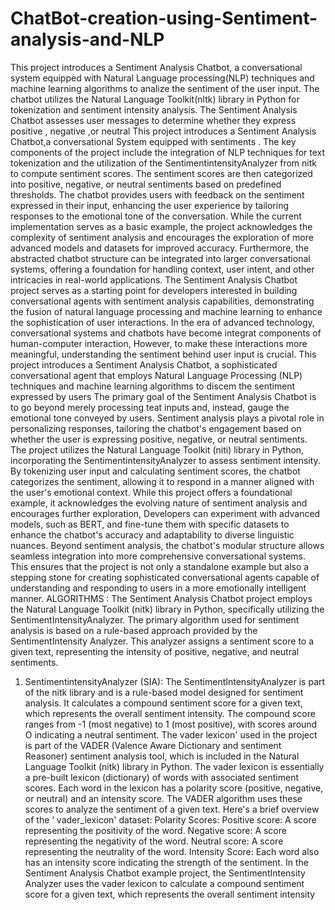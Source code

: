 # ChatBot-creation-using-Sentiment-analysis-and-NLP
This project introduces a Sentiment Analysis Chatbot, a conversational system equipped with Natural Language processing(NLP) techniques and machine learning algorithms to analize the sentiment of the user input. The chatbot utilizes the Natural Language Toolkit(nltk) library in Python for tokenization and sentiment intensity analysis. The Sentiment Analysis Chatbot assesses user messages to determine whether they express positive , negative ,or neutral This project introduces a Sentiment Analysis Chatbot,a conversational System equipped with sentiments .
The key components of the project include the integration of NLP techniques for text tokenization and the utilization of the SentimentintensityAnalyzer from nitk to compute sentiment scores. The sentiment scores are then categorized into positive, negative, or neutral sentiments based on predefined thresholds. The chatbot provides users with feedback on the sentiment expressed in their input, enhancing the user experience by tailoring responses to the emotional tone of the conversation.
While the current implementation serves as a basic example, the project acknowledges the complexity of sentiment analysis and encourages the exploration of more advanced models and datasets for improved accuracy. Furthermore, the abstracted chatbot structure can be integrated into larger conversational systems, offering a foundation for handling context, user intent, and other intricacies in real-world applications.
The Sentiment Analysis Chatbot project serves as a starting point for developers interested in building conversational agents with sentiment analysis capabilities, demonstrating the fusion of natural language processing and machine learning to enhance the sophistication of user interactions.
In the era of advanced technology, conversational systems and chatbots have become integrat components of human-computer interaction, However, to make these interactions more meaningful, understanding the sentiment behind user input is crucial. This project introduces a Sentiment Analysis Chatbot, a sophisticated conversational agent that employs Natural Language Processing (NLP) techniques and machine learning algorithms to discem the sentiment expressed by users
The primary goal of the Sentiment Analysis Chatbot is to go beyond merely processing teat inputs and, instead, gauge the emotional tone conveyed by users. Sentiment analysis plays a pivotal role in personalizing responses, tailoring the chatbot's engagement based on whether the user is expressing positive, negative, or neutral sentiments.
The project utilizes the Natural Language Toolkit (niti) library in Python, incorporating the SentimentintensityAnalyzer to assess sentiment intensity. By tokenizing user input and calculating sentiment scores, the chatbot categorizes the sentiment, allowing it to respond in a manner aligned with the user's emotional context.
While this project offers a foundational example, it acknowledges the evolving nature of sentiment analysis and encourages further exploration, Developers can experiment with advanced models, such as BERT, and fine-tune them with specific datasets to enhance the chatbot's accuracy and adaptability to diverse linguistic nuances.
Beyond sentiment analysis, the chatbot's modular structure allows seamless integration into more comprehensive conversational systems. This ensures that the project is not only a standalone example but also a stepping stone for creating sophisticated conversational agents capable of understanding and responding to users in a more emotionally intelligent manner.
ALGORITHMS :
The Sentiment Analysis Chatbot project employs the Natural Language Toolkit (nitk) library in Python, specifically utilizing the SentimentIntensityAnalyzer. The primary algorithm used for sentiment analysis is based on a rule-based approach provided by the SentimentIntensity Analyzer. This analyzer assigns a sentiment score to a given text, representing the intensity of positive, negative, and neutral sentiments.
1. SentimentintensityAnalyzer (SIA):
The SentimentIntensityAnalyzer is part of the nitk library and is a rule-based model designed for sentiment analysis.
It calculates a compound sentiment score for a given text, which represents the overall sentiment intensity.
The compound score ranges from -1 (most negative) to 1 (most positive), with scores around O indicating a neutral sentiment.
The vader lexicon' used in the project is part of the VADER (Valence Aware Dictionary and sentiment Reasoner) sentiment analysis tool, which is included in the Natural Language Toolkit (nitk) library in Python.
The vader lexicon is essentially a pre-built lexicon (dictionary) of words with associated sentiment scores. Each word in the lexicon has a polarity score (positive, negative, or neutral) and an intensity score. The VADER algorithm uses these scores to analyze the sentiment of a given text.
Here's a brief overview of the ‘ vader_lexicon' dataset:
Polarity Scores:
Positive score: A score representing the positivity of the word.
Negative score: A score representing the negativity of the word.
Neutral score: A score representing the neutrality of the word.
Intensity Score:
Each word also has an intensity score indicating the strength of the sentiment.
In the Sentiment Analysis Chatbot example project, the SentimentIntensity Analyzer uses the vader lexicon to calculate a compound sentiment score for a given text, which represents the overall sentiment intensity
